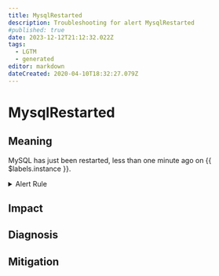 ```yaml
---
title: MysqlRestarted
description: Troubleshooting for alert MysqlRestarted
#published: true
date: 2023-12-12T21:12:32.022Z
tags: 
  - LGTM
  - generated
editor: markdown
dateCreated: 2020-04-10T18:32:27.079Z
---
```


# MysqlRestarted

## Meaning
[//]: # "Short paragraph that explains what the alert means"
MySQL has just been restarted, less than one minute ago on {{ $labels.instance }}.

<details>
  <summary>Alert Rule</summary>

{{% rule "mysql/mysqld-exporter.yml" "MysqlRestarted" %}}

{{% comment %}}

```yaml
alert: MysqlRestarted
expr: mysql_global_status_uptime < 60
for: 0m
labels:
    severity: info
annotations:
    summary: MySQL restarted (instance {{ $labels.instance }})
    description: |-
        MySQL has just been restarted, less than one minute ago on {{ $labels.instance }}.
          VALUE = {{ $value }}
          LABELS = {{ $labels }}
    runbook: https://github.com/srerun/prometheus-alerts/blob/main/content/runbooks/mysqld-exporter/MysqlRestarted.md

```

{{% /comment %}}

</details>


## Impact
[//]: # "What could / will happen if the alert is not addressed"



## Diagnosis
[//]: # "Steps to take to identify the cause of the problem"



## Mitigation
[//]: # "The steps necessary to resolve the alert"
